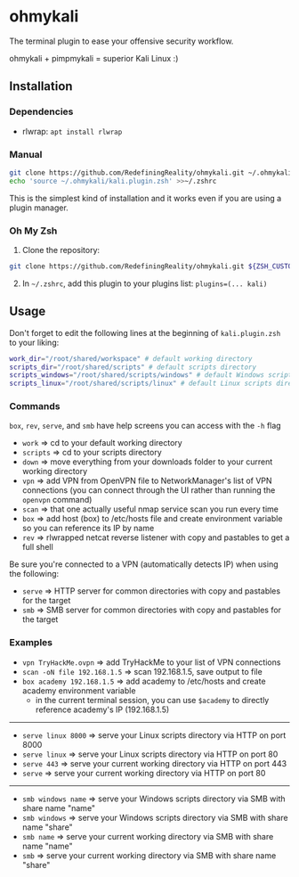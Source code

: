 # ohmykali
The terminal plugin to ease your offensive security workflow.

ohmykali + pimpmykali = superior Kali Linux :)

## Installation
### Dependencies
- rlwrap: `apt install rlwrap`

### Manual
```zsh
git clone https://github.com/RedefiningReality/ohmykali.git ~/.ohmykali
echo 'source ~/.ohmykali/kali.plugin.zsh' >>~/.zshrc
```

This is the simplest kind of installation and it works even if you are using a plugin manager.

### Oh My Zsh
1. Clone the repository:
```zsh
git clone https://github.com/RedefiningReality/ohmykali.git ${ZSH_CUSTOM:-$HOME/.oh-my-zsh/custom}/plugins/kali
```
2. In `~/.zshrc`, add this plugin to your plugins list: `plugins=(... kali)`

## Usage
Don't forget to edit the following lines at the beginning of `kali.plugin.zsh` to your liking:
```zsh
work_dir="/root/shared/workspace" # default working directory
scripts_dir="/root/shared/scripts" # default scripts directory
scripts_windows="/root/shared/scripts/windows" # default Windows scripts directory
scripts_linux="/root/shared/scripts/linux" # default Linux scripts directory
```

### Commands
`box`, `rev`, `serve`, and `smb` have help screens you can access with the `-h` flag

- `work` ⇒ cd to your default working directory
- `scripts` ⇒ cd to your scripts directory
- `down` ⇒ move everything from your downloads folder to your current working directory
- `vpn` ⇒ add VPN from OpenVPN file to NetworkManager's list of VPN connections (you can connect through the UI rather than running the `openvpn` command)
- `scan` ⇒ that one actually useful nmap service scan you run every time
- `box` ⇒ add host (box) to /etc/hosts file and create environment variable so you can reference its IP by name
- `rev` ⇒ rlwrapped netcat reverse listener with copy and pastables to get a full shell

Be sure you're connected to a VPN (automatically detects IP) when using the following:
- `serve` ⇒ HTTP server for common directories with copy and pastables for the target
- `smb` ⇒ SMB server for common directories with copy and pastables for the target

### Examples
- `vpn TryHackMe.ovpn` ⇒ add TryHackMe to your list of VPN connections
- `scan -oN file 192.168.1.5` ⇒ scan 192.168.1.5, save output to file
- `box academy 192.168.1.5` ⇒ add academy to /etc/hosts and create academy environment variable
  - in the current terminal session, you can use `$academy` to directly reference academy's IP (192.168.1.5)
---
- `serve linux 8000` ⇒ serve your Linux scripts directory via HTTP on port 8000
- `serve linux` ⇒ serve your Linux scripts directory via HTTP on port 80
- `serve 443` ⇒ serve your current working directory via HTTP on port 443
- `serve` ⇒ serve your current working directory via HTTP on port 80
---
- `smb windows name` ⇒ serve your Windows scripts directory via SMB with share name "name"
- `smb windows` ⇒ serve your Windows scripts directory via SMB with share name "share"
- `smb name` ⇒ serve your current working directory via SMB with share name "name"
- `smb` ⇒ serve your current working directory via SMB with share name "share"
